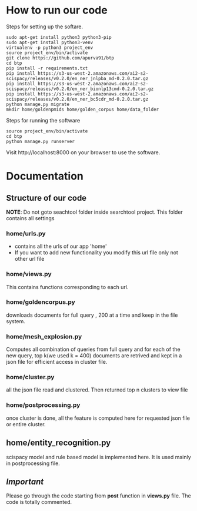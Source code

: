 
# How to run our code

Steps for setting up the softare.

```
sudo apt-get install python3 python3-pip
sudo apt-get install python3-venv
virtualenv -p python3 project_env
source project_env/bin/activate
git clone https://github.com/apurva91/btp
cd btp
pip install -r requirements.txt
pip install https://s3-us-west-2.amazonaws.com/ai2-s2-scispacy/releases/v0.2.0/en_ner_jnlpba_md-0.2.0.tar.gz
pip install https://s3-us-west-2.amazonaws.com/ai2-s2-scispacy/releases/v0.2.0/en_ner_bionlp13cmd-0.2.0.tar.gz
pip install https://s3-us-west-2.amazonaws.com/ai2-s2-scispacy/releases/v0.2.0/en_ner_bc5cdr_md-0.2.0.tar.gz
python manage.py migrate
mkdir home/goldenpmids home/golden_corpus home/data_folder
```

Steps for running the software

```
source project_env/bin/activate
cd btp
python manage.py runserver
```

Visit http://localhost:8000 on your browser to use the software.


# Documentation

## Structure of our code

**NOTE**: Do not goto seachtool folder inside searchtool project. This folder contains all settings

### home/urls.py
- contains all the urls of our app 'home'
- If you want to add new functionality you modify this url file only not other url file

### home/views.py

This contains functions corresponding to each url.

### home/goldencorpus.py

downloads documents for full query , 200 at a time and keep in the file system.

### home/mesh_explosion.py

Computes all combination of queries from full query and for each of the new query, top k(we used k = 400) documents are retrived and kept in a json file for efficient access in cluster file.

### home/cluster.py 

all the json file read and clustered. Then returned top n clusters to view file

### home/postprocessing.py

once cluster is done, all the feature is computed here for requested json file or entire cluster.

## home/entity_recognition.py

scispacy model and rule based model is implemented here. It is used mainly in postprocessing file.


## **_Important_**

Please go through the code starting from __post__ function in __views.py__ file. The code is totally commented.
